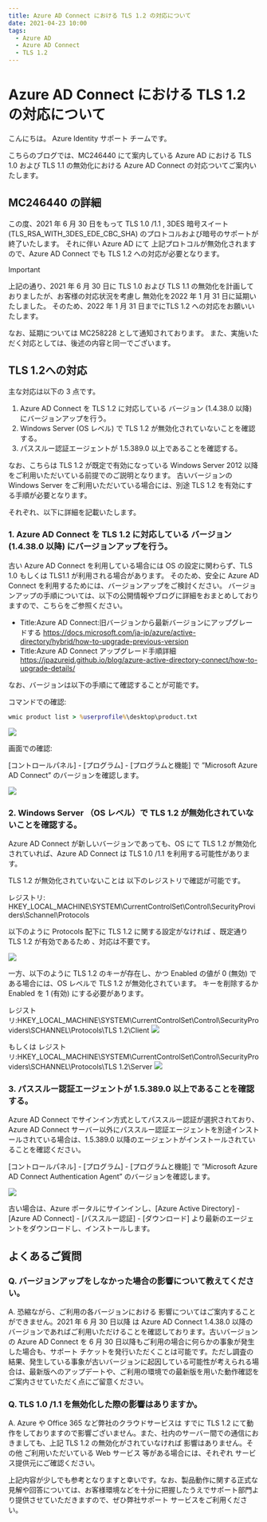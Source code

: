 ```yaml
---
title: Azure AD Connect における TLS 1.2 の対応について
date: 2021-04-23 10:00
tags:
  - Azure AD
  - Azure AD Connect
  - TLS 1.2
---
```


# Azure AD Connect における TLS 1.2 の対応について

こんにちは。 Azure Identity サポート チームです。

こちらのブログでは、MC246440 にて案内している Azure AD における TLS 1.0 および TLS 1.1 の無効化における Azure AD Connect の対応ついてご案内いたします。

## MC246440 の詳細

この度、2021 年 6 月 30 日をもって TLS 1.0 /1.1 , 3DES 暗号スイート (TLS_RSA_WITH_3DES_EDE_CBC_SHA)  のプロトコルおよび暗号のサポートが終了いたします。
それに伴い Azure AD にて 上記プロトコルが無効化されますので、Azure AD Connect でも TLS 1.2 への対応が必要となります。

>[!IMPORTANT] 
> 上記の通り、2021 年 6 月 30 日に TLS 1.0 および TLS 1.1 の無効化を計画しておりましたが、お客様の対応状況を考慮し 無効化を2022 年 1 月 31 日に延期いたしました。
> そのため、2022 年 1 月 31 日までにTLS 1.2 への対応をお願いいたします。
>
> なお、延期については MC258228 として通知されております。
> また、実施いただく対応としては、後述の内容と同一でございます。

## TLS 1.2への対応

主な対応は以下の 3 点です。

1. Azure AD Connect を TLS 1.2 に対応している バージョン (1.4.38.0 以降) にバージョンアップを行う。
2. Windows Server (OS レベル) で TLS 1.2 が無効化されていないことを確認する。
3. パススルー認証エージェントが 1.5.389.0 以上であることを確認する。

なお、こちらは TLS 1.2 が既定で有効になっている Windows Server 2012 以降をご利用いただいている前提でのご説明となります。
古いバージョンの Windows Server をご利用いただいている場合には、別途 TLS 1.2 を有効にする手順が必要となります。

それぞれ、以下に詳細を記載いたします。

### 1. Azure AD Connect を TLS 1.2 に対応している バージョン (1.4.38.0 以降) にバージョンアップを行う。

古い Azure AD Connect を利用している場合には OS の設定に関わらず、TLS 1.0 もしくは TLS1.1 が利用される場合があります。
そのため、安全に Azure AD Connect を利用するためには、バージョンアップをご検討ください。
バージョンアップの手順については、以下の公開情報やブログに詳細をおまとめしておりますので、こちらをご参照ください。

- Title:Azure AD Connect:旧バージョンから最新バージョンにアップグレードする
https://docs.microsoft.com/ja-jp/azure/active-directory/hybrid/how-to-upgrade-previous-version
- Title:Azure AD Connect アップグレード手順詳細
https://jpazureid.github.io/blog/azure-active-directory-connect/how-to-upgrade-details/

なお、バージョンは以下の手順にて確認することが可能です。

コマンドでの確認:

```cmd
wmic product list > %userprofile%\desktop\product.txt
```

![](./azure-ad-connect-tls/image01.png)

画面での確認:

[コントロールパネル] - [プログラム] - [プログラムと機能] で ”Microsoft Azure AD Connect” のバージョンを確認します。

![](./azure-ad-connect-tls/image02.png)

### 2. Windows Server （OS レベル）で TLS 1.2 が無効化されていないことを確認する。

Azure AD Connect が新しいバージョンであっても、OS にて TLS 1.2 が無効化されていれば、Azure AD Connect は TLS 1.0 /1.1 を利用する可能性があります。

TLS 1.2 が無効化されていないことは 以下のレジストリで確認が可能です。

レジストリ: HKEY_LOCAL_MACHINE\SYSTEM\CurrentControlSet\Control\SecurityProviders\Schannel\Protocols

以下のように Protocols 配下に TLS 1.2 に関する設定がなければ 、既定通り TLS 1.2 が有効であるため 、対応は不要です。

![](./azure-ad-connect-tls/image03.png)

一方、以下のように TLS 1.2 のキーが存在し、かつ Enabled の値が 0 (無効) である場合には、OS レベルで TLS 1.2 が無効化されています。
キーを削除するか Enabled を 1 (有効) にする必要があります。

レジストリ:HKEY_LOCAL_MACHINE\SYSTEM\CurrentControlSet\Control\SecurityProviders\SCHANNEL\Protocols\TLS 1.2\Client
![](./azure-ad-connect-tls/image04.png)

もしくは
レジストリ:HKEY_LOCAL_MACHINE\SYSTEM\CurrentControlSet\Control\SecurityProviders\SCHANNEL\Protocols\TLS 1.2\Server
![](./azure-ad-connect-tls/image06.png)

### 3. パススルー認証エージェントが 1.5.389.0 以上であることを確認する。

Azure AD Connect でサインイン方式としてパススルー認証が選択されており、Azure AD Connect サーバー以外にパススルー認証エージェントを別途インストールされている場合は、1.5.389.0 以降のエージェントがインストールされていることを確認ください。

[コントロールパネル] - [プログラム] - [プログラムと機能] で ”Microsoft Azure AD Connect Authentication Agent” のバージョンを確認します。

![](./azure-ad-connect-tls/image05.png)

古い場合は、Azure ポータルにサインインし、[Azure Active Directory] - [Azure AD Connect] - [パススルー認証] - [ダウンロード] より最新のエージェントをダウンロードし、インストールします。

## よくあるご質問

### Q. バージョンアップをしなかった場合の影響について教えてください。

A. 恐縮ながら、ご利用の各バージョンにおける 影響についてはご案内することができません。2021 年 6 月 30 日以降 は Azure AD Connect  1.4.38.0 以降のバージョンであればご利用いただけることを確認しております。古いバージョンの Azure AD Connect を 6 月 30 日以降もご利用の場合に何らかの事象が発生した場合も、サポート チケットを発行いただくことは可能です。ただし調査の結果、発生している事象が古いバージョンに起因している可能性が考えられる場合は、最新版へのアップデートや、ご利用の環境での最新版を用いた動作確認をご案内させていただく点にご留意ください。

### Q. TLS 1.0 /1.1 を無効化した際の影響はありますか。

A. Azure  や Office 365 など弊社のクラウドサービスは すでに TLS 1.2 にて動作をしておりますので影響ございません。また、社内のサーバー間での通信におきましても、上記 TLS 1.2 の無効化がされていなければ 影響はありません。その他 ご利用いただいている Web サービス 等がある場合には、それぞれ サービス提供元にご確認ください。

上記内容が少しでも参考となりますと幸いです。なお、製品動作に関する正式な見解や回答については、お客様環境などを十分に把握したうえでサポート部門より提供させていただきますので、ぜひ弊社サポート サービスをご利用ください。
